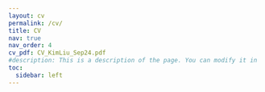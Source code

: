 ```yaml
---
layout: cv
permalink: /cv/
title: CV
nav: true
nav_order: 4
cv_pdf: CV_KimLiu_Sep24.pdf
#description: This is a description of the page. You can modify it in '_pages/cv.md'. You can also change or remove the top pdf download button.
toc:
  sidebar: left
---
```

